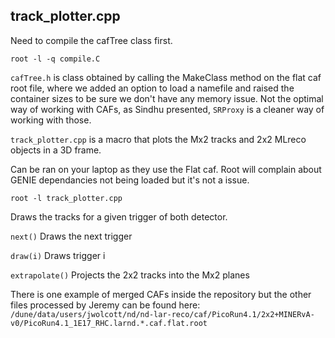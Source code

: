 ## track_plotter.cpp

Need to compile the cafTree class first.

`root -l -q compile.C`

  

`cafTree.h` is class obtained by calling the MakeClass method on the flat caf root file, where we added an option to load a namefile and raised the container sizes to be sure we don't have any memory issue.
Not the optimal way of working with CAFs, as Sindhu presented, `SRProxy` is a cleaner way of working with those. 

`track_plotter.cpp` is a macro that plots the Mx2 tracks and 2x2 MLreco objects in a 3D frame. 

Can be ran on your laptop as they use the Flat caf. Root will complain about GENIE dependancies not being loaded but it's not a issue.

  

`root -l track_plotter.cpp`

Draws the tracks for a given trigger of both detector.

`next()` Draws the next trigger

`draw(i)` Draws trigger i

`extrapolate()` Projects the 2x2 tracks into the Mx2 planes
  
  There is one example of merged CAFs inside the repository but the other files processed by Jeremy can be found here:  `/dune/data/users/jwolcott/nd/nd-lar-reco/caf/PicoRun4.1/2x2+MINERvA-v0/PicoRun4.1_1E17_RHC.larnd.*.caf.flat.root`